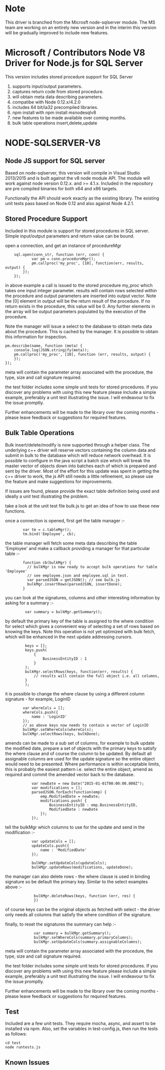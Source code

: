 # Note

This driver is branched from the Microsft node-sqlserver module. The MS team are working on an entirely new version and in the interim this version will be gradually improved to include new features.
# Microsoft / Contributors Node V8 Driver for Node.js for SQL Server

This version includes stored procedure support for SQL Server

1. supports input/output parameters.
2. captures return code from stored procedure.
3. will obtain meta data describing parameters.
4. compatibe with Node 0.12.x/4.2.0
5. includes 64 bit/ia32 precompiled libraries.
6. npm install with npm install msnodesqlv8
7. new features to be made available over coming months.
8. bulk table operations insert,delete,update

# **NODE-SQLSERVER-V8**

## Node JS support for SQL server 

Based on node-sqlserver, this version will compile in Visual Studio 2013/2015 and is built against the v8 node module API.  The module will work against node version 0.12.x. and >= 4.1.x.    Included in the repository are pre compiled binaries for both x64 and x86 targets.  

Functionally the API should work exactly as the existing library. The existing unit tests pass based on Node 0.12 and also against Node 4.2.1.

## Stored Procedure Support 

Included in this module is support for stored procedures in SQL server.  Simple input/output parameters and return value can be bound.  

open a connection, and get an instance of procedureMgr

        sql.open(conn_str, function (err, conn) {
                var pm = conn.procedureMgr();
                pm.callproc('my_proc', [10], function(err, results, output) {
            });
        });

in above example a call is issued to the stored procedure my_proc which takes one input integer parameter.  results will contain rows selected within the procedure and output parameters are inserted into output vector.  Note the [0] element in output will be the return result of the procedure.  If no return exists in the procedure, this value will be 0.  Any further elements in the array will be output parameters populated by the execution of the procedure.

Note the manager will issue a select to the database to obtain meta data about the procedure.  This is cached by the manager.  It is possible to obtain this information for inspection.

    pm.describe(name, function (meta) {
        console.log(JSON.stringify(meta));
        pm.callproc('my_proc', [10], function (err, results, output) {
        });
    });

meta will contain the parameter array associated with the procedure, the type, size and call signature required.  

the test folder includes some simple unit tests for stored procedures.  If you discover any problems with using this new feature please include a simple example, preferably a unit test illustrating the issue.  I will endeavour to fix the issue promptly.

Further enhancements will be made to the library over the coming months - please leave feedback or suggestions for required features.

## Bulk Table Operations

Bulk insert/delete/modify is now supported through a helper class.  The underlying c++ driver will reserve vectors containing the column data and submit in bulk to the database which will reduce network overhead.  It is possible to configure in the java script a batch size which will break the master vector of objects down into batches each of which is prepared and sent by the driver. Most of the effort for this update was spent in getting the c++ driver to work, the js API still needs a little refinement, so please use the feature and make suggestions for improvements.

If issues are found, please provide the exact table definition being used and ideally a unit test illustrating the problem. 

take a look at the unit test file bulk.js to get an idea of how to use these new functions.

once a connection is opened, first get the table manager :-

            var tm = c.tableMgr();
            tm.bind('Employee', cb);

the table manager will fetch some meta data describing the table 'Employee' and make a callback providing a manager for that particular table :-

            function cb(bulkMgr) {
              // bulkMgr is now ready to accept bulk operations for table 'Employee'
              // see employee.json and employee.sql in test.
              var parsedJSON = getJSON(); // see bulk.js
              bulkMgr.insertRows(parsedJSON, insertDone);
            }

you can look at the signatures, columns and other interesting information by asking for a summary :-

             var summary = bulkMgr.getSummary();

by default the primary key of the table is assigned to the where condition for select which gives a convenient way of selecting a set of rows based on knowing the keys.  Note this operation is not yet optimized with bulk fetch, which will be enhanced in the next update addressing cursors.

             keys = [];
             keys.push(
                 {
                     BusinessEntityID : 1  
                 }
             );
             bulkMgr.selectRows(keys, function(err, results) {
                 // results will contain the full object i.e. all columns,
             }
             ); 

it is possible to change the where clause by using a different column signature - for example, LoginID

            var whereCols = [];
            whereCols.push({
                name : 'LoginID'
            });
            // as above keys now needs to contain a vector of LoginID
            bulkMgr.setWhereCols(whereCols);
            bulkMgr.selectRows(keys, bulkDone);
 
amends can be made to a sub set of columns, for example to bulk update the modified date, prepare a set of objects with the primary keys to satisfy the where clause and of course the column to be updated. By default all assignable columns are used for the update signature so the entire object would need to be presented.  Where performance is within acceptable limits, this is probably the easiest pattern i.e. select the entire object, amend as required and commit the amended vector back to the database.


                var newDate = new Date("2015-01-01T00:00:00.000Z");
                var modifications = [];
                parsedJSON.forEach(function(emp) {
                    emp.ModifiedDate = newDate;
                    modifications.push( {
                        BusinessEntityID : emp.BusinessEntityID,
                        ModifiedDate : newDate
                    });
                });

tell the bulkMgr which columns to use for the update and send in the modification :-

                var updateCols = [];
                updateCols.push({
                    name : 'ModifiedDate'
                });

                bulkMgr.setUpdateCols(updateCols);
                bulkMgr.updateRows(modifications, updateDone);

the manager can also delete rows - the where clause is used in binding signature so be default the primary key.  Similar to the select examples above :-

                 bulkMgr.deleteRows(keys, function (err, res) {
                 })

of course keys can be the original objects as fetched with select - the driver only needs all columns that satisfy the where condition of the signature.


finally, to reset the signatures the summary can help :-

                 var summary = bulkMgr.getSummary();
                 bulkMgr.setWhereCols(summary.primaryColumns);
                 bulkMgr.setUpdateCols(summary.assignableColumns);

    
meta will contain the parameter array associated with the procedure, the type, size and call signature required.

the test folder includes some simple unit tests for stored procedures. If you discover any problems with using this new feature please include a simple example, preferably a unit test illustrating the issue. I will endeavour to fix the issue promptly.

Further enhancements will be made to the library over the coming months - please leave feedback or suggestions for required features.


## Test

Included are a few unit tests.  They require mocha, async, and assert to be 
installed via npm.  Also, set the variables in test-config.js, then run the 
tests as follows:

    cd test
    node runtests.js

## Known Issues





